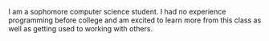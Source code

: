 I am a sophomore computer science student. I had no experience programming before college and am excited to learn more from this class as well as getting used to working with others.
